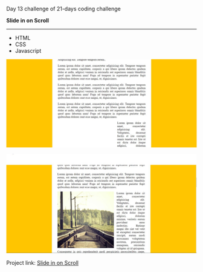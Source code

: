 
Day 13 challenge of 21-days coding challenge

**Slide in on Scroll**
****

* HTML
* CSS
* Javascript

![Day 13 Challenge](slidein.jpg "Slide In")

![Day 13 Challenge](./slide.jpg "Slide In")

Project link: [Slide in on Scroll](https://smtoyedeji.github.io/slidein-on-scroll/)


